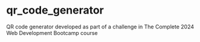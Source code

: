 # qr_code_generator
QR code generator developed as part of a challenge in The Complete 2024 Web Development Bootcamp course
